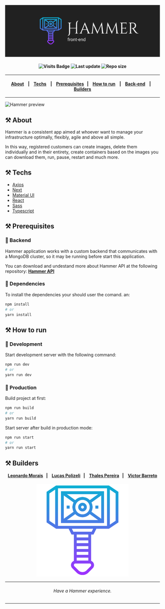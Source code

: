 
<img src="https://github.com/barreto/hammer-frontend/blob/main/public/hammer-frontend.png?raw=true" width="1200"/>

<h4 align="center">

  <img src="https://badges.pufler.dev/visits/barreto/hammer-frontend" alt="Visits Badge" width="auto"/>
  <img src="https://img.shields.io/github/last-commit/barreto/hammer-frontend" alt="Last update" width="auto"/>
  <img src="https://img.shields.io/github/repo-size/barreto/hammer-frontend" alt="Repo size" width="auto"/>

</h4>

___

<h4 align="center">
    <a href="#hammer_and_pick-about">About</a> &nbsp;&nbsp;&nbsp;|&nbsp;&nbsp;&nbsp;
    <a href="#hammer_and_pick-techs">Techs</a> &nbsp;&nbsp;&nbsp;|&nbsp;&nbsp;&nbsp;
    <a href="#hammer_and_pick-prerequisites">Prerequisites</a>&nbsp;&nbsp;&nbsp;|&nbsp;&nbsp;&nbsp;
    <a href="#hammer_and_pick-how-to-run">How to run</a> &nbsp;&nbsp;&nbsp;|&nbsp;&nbsp;&nbsp;
    <a href="https://github.com/barreto/hammer-backend">Back-end</a> &nbsp;&nbsp;&nbsp;|&nbsp;&nbsp;&nbsp;
    <a href="#hammer_and_pick-builders">Builders</a>
</h4>

___

![Hammer preview](https://github.com/barreto/hammer-frontend/blob/main/public/hammer-preview.gif?raw=true)

## :hammer_and_pick: About

Hammer is a consistent app aimed at whoever
want to manage your infrastructure optimally, flexibly,
agile and above all simple.

In this way, registered customers can create images,
delete them individually and in their entirety, create containers
based on the images you can download them, run, pause, restart and much more.


## :hammer_and_pick: Techs

- [Axios](https://www.npmjs.com/package/axios)
- [Next](https://nextjs.org/)
- [Material UI](https://material-ui.com/)
- [React](https://reactjs.org/)
- [Sass](https://sass-lang.com/)
- [Typescript](https://www.typescriptlang.org/)

## :hammer_and_pick: Prerequisites

### :hammer: Backend

Hammer application works with a custom backend that communicates with a MongoDB cluster, so it may be running before start this application.

You can download and undestand more about Hammer API at the following repository: **[Hammer API](https://github.com/barreto/hammer-backend)**


### :hammer: Dependencies

To install the dependencies your should user the comand. an:
```sh
npm install
# or
yarn install
```

## :hammer_and_pick: How to run



### :hammer: Development 
Start development server with the following command:
```sh
npm run dev
# or
yarn run dev
```

### :hammer: Production 

Build project at first:
```sh
npm run build
# or
yarn run build
```

Start server after build in production mode:
```sh
npm run start
# or
yarn run start
```

## :hammer_and_pick: Builders 

<h4 align="center">
  <a href="https://github.com/">Leonardo Morais</a>&nbsp;&nbsp;&nbsp;|&nbsp;&nbsp;&nbsp;
  <a href="https://github.com/lucaspolizeli">Lucas Polizeli</a>&nbsp;&nbsp;&nbsp;|&nbsp;&nbsp;&nbsp;
  <a href="https://github.com/thalees">Thales Pereira</a>&nbsp;&nbsp;&nbsp;|&nbsp;&nbsp;&nbsp;
  <a href="https://github.com/barreto">Victor Barreto</a>
</h4>

<p align="center">
    
<img src="https://github.com/barreto/hammer-frontend/blob/main/public/hammer.svg?raw=true"  width="300"/>

</p>

___

<h6 align="center"><i>Have a Hammer experience.</i></h6>

___
